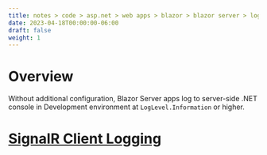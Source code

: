 ```yaml
---
title: notes > code > asp.net > web apps > blazor > blazor server > logging
date: 2023-04-18T00:00:00-06:00
draft: false
weight: 1
---
```


# Overview
Without additional configuration, Blazor Server apps log to server-side .NET console in Development environment at `LogLevel.Information` or higher.

# [SignalR Client Logging](https://learn.microsoft.com/en-us/aspnet/core/blazor/fundamentals/logging?view=aspnetcore-7.0#signalr-client-logging-blazor-server)

